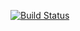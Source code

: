 [![Build Status](https://travis-ci.org/Epiko1994/KA2.svg?branch=master)](https://travis-ci.org/Epiko1994/KA2)